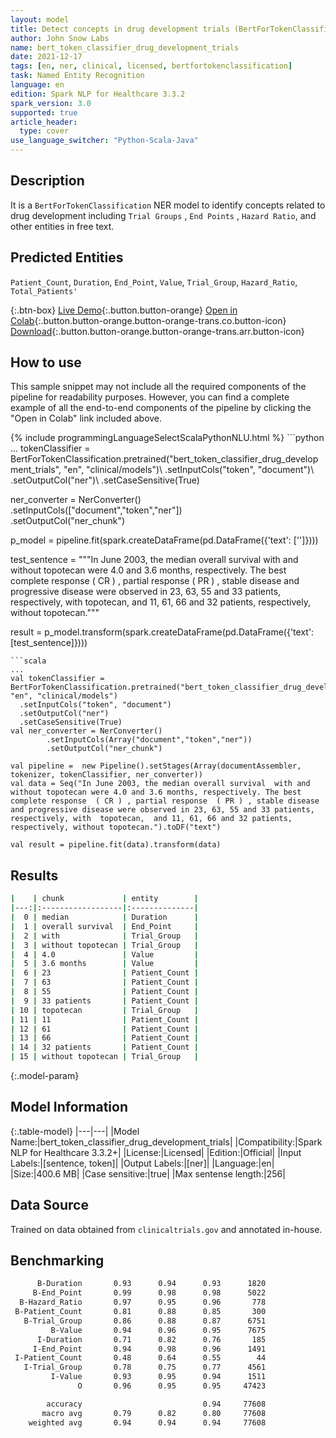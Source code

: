 ```yaml
---
layout: model
title: Detect concepts in drug development trials (BertForTokenClassification)
author: John Snow Labs
name: bert_token_classifier_drug_development_trials
date: 2021-12-17
tags: [en, ner, clinical, licensed, bertfortokenclassification]
task: Named Entity Recognition
language: en
edition: Spark NLP for Healthcare 3.3.2
spark_version: 3.0
supported: true
article_header:
  type: cover
use_language_switcher: "Python-Scala-Java"
---
```


## Description

It is a `BertForTokenClassification` NER model to identify concepts related to drug development including `Trial Groups` , `End Points` , `Hazard Ratio`, and other entities in free text.

## Predicted Entities

`Patient_Count`, `Duration`, `End_Point`, `Value`, `Trial_Group`, `Hazard_Ratio`, `Total_Patients'`

{:.btn-box}
[Live Demo](https://demo.johnsnowlabs.com/healthcare/NER_DRUGS_DEVELOPMENT_TRIALS/){:.button.button-orange}
[Open in Colab](https://colab.research.google.com/github/JohnSnowLabs/spark-nlp-workshop/blob/master/tutorials/streamlit_notebooks/healthcare/NER_BERT_TOKEN_CLASSIFIER.ipynb){:.button.button-orange.button-orange-trans.co.button-icon}
[Download](https://s3.amazonaws.com/auxdata.johnsnowlabs.com/clinical/models/bert_token_classifier_drug_development_trials_en_3.3.2_3.0_1639776838533.zip){:.button.button-orange.button-orange-trans.arr.button-icon}

## How to use

This sample snippet may not include all the required components of the pipeline for readability purposes. However, you can find a complete example of all the end-to-end components of the pipeline by clicking the "Open in Colab" link included above.




<div class="tabs-box" markdown="1">
{% include programmingLanguageSelectScalaPythonNLU.html %}
```python
...
tokenClassifier = BertForTokenClassification.pretrained("bert_token_classifier_drug_development_trials", "en", "clinical/models")\
  .setInputCols("token", "document")\
  .setOutputCol("ner")\
  .setCaseSensitive(True)

ner_converter = NerConverter()\
        .setInputCols(["document","token","ner"])\
        .setOutputCol("ner_chunk") 
        
p_model = pipeline.fit(spark.createDataFrame(pd.DataFrame({'text': ['']})))

test_sentence = """In June 2003, the median overall survival  with and without topotecan were 4.0 and 3.6 months, respectively. The best complete response  ( CR ) , partial response  ( PR ) , stable disease and progressive disease were observed in 23, 63, 55 and 33 patients, respectively, with  topotecan,  and 11, 61, 66 and 32 patients, respectively, without topotecan."""

result = p_model.transform(spark.createDataFrame(pd.DataFrame({'text': [test_sentence]})))
```
```scala
...
val tokenClassifier = BertForTokenClassification.pretrained("bert_token_classifier_drug_development_trials", "en", "clinical/models")
  .setInputCols("token", "document")
  .setOutputCol("ner")
  .setCaseSensitive(True)
val ner_converter = NerConverter()
        .setInputCols(Array("document","token","ner"))
        .setOutputCol("ner_chunk")

val pipeline =  new Pipeline().setStages(Array(documentAssembler, tokenizer, tokenClassifier, ner_converter))
val data = Seq("In June 2003, the median overall survival  with and without topotecan were 4.0 and 3.6 months, respectively. The best complete response  ( CR ) , partial response  ( PR ) , stable disease and progressive disease were observed in 23, 63, 55 and 33 patients, respectively, with  topotecan,  and 11, 61, 66 and 32 patients, respectively, without topotecan.").toDF("text")

val result = pipeline.fit(data).transform(data)
```
</div>

## Results

```bash
|    | chunk             | entity        |
|---:|:------------------|:--------------|
|  0 | median            | Duration      |
|  1 | overall survival  | End_Point     |
|  2 | with              | Trial_Group   |
|  3 | without topotecan | Trial_Group   |
|  4 | 4.0               | Value         |
|  5 | 3.6 months        | Value         |
|  6 | 23                | Patient_Count |
|  7 | 63                | Patient_Count |
|  8 | 55                | Patient_Count |
|  9 | 33 patients       | Patient_Count |
| 10 | topotecan         | Trial_Group   |
| 11 | 11                | Patient_Count |
| 12 | 61                | Patient_Count |
| 13 | 66                | Patient_Count |
| 14 | 32 patients       | Patient_Count |
| 15 | without topotecan | Trial_Group   |
```

{:.model-param}
## Model Information

{:.table-model}
|---|---|
|Model Name:|bert_token_classifier_drug_development_trials|
|Compatibility:|Spark NLP for Healthcare 3.3.2+|
|License:|Licensed|
|Edition:|Official|
|Input Labels:|[sentence, token]|
|Output Labels:|[ner]|
|Language:|en|
|Size:|400.6 MB|
|Case sensitive:|true|
|Max sentense length:|256|

## Data Source

Trained on data obtained from `clinicaltrials.gov` and annotated in-house.

## Benchmarking

```bash
      B-Duration       0.93      0.94      0.93      1820
     B-End_Point       0.99      0.98      0.98      5022
  B-Hazard_Ratio       0.97      0.95      0.96       778
 B-Patient_Count       0.81      0.88      0.85       300
   B-Trial_Group       0.86      0.88      0.87      6751
         B-Value       0.94      0.96      0.95      7675
      I-Duration       0.71      0.82      0.76       185
     I-End_Point       0.94      0.98      0.96      1491
 I-Patient_Count       0.48      0.64      0.55        44
   I-Trial_Group       0.78      0.75      0.77      4561
         I-Value       0.93      0.95      0.94      1511
               O       0.96      0.95      0.95     47423

        accuracy                           0.94     77608
       macro avg       0.79      0.82      0.80     77608
    weighted avg       0.94      0.94      0.94     77608

```